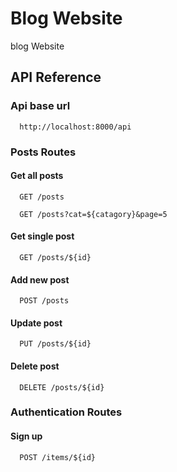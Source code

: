 
# Blog Website

blog Website


## API Reference

### Api base url

```http
  http://localhost:8000/api
```

### Posts Routes
#### Get all posts
```http
  GET /posts
```
```http
  GET /posts?cat=${catagory}&page=5
```
#### Get single post
```http
  GET /posts/${id}
```
#### Add new post
```http
  POST /posts
```
#### Update post
```http
  PUT /posts/${id}
```
#### Delete post
```http
  DELETE /posts/${id}
```

### Authentication Routes
#### Sign up 
```http
  POST /items/${id}
```


